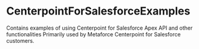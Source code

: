 # CenterpointForSalesforceExamples
Contains examples of using Centerpoint for Salesforce Apex API and other functionalities
Primarily used by Metaforce Centerpoint for Salesforce customers.
